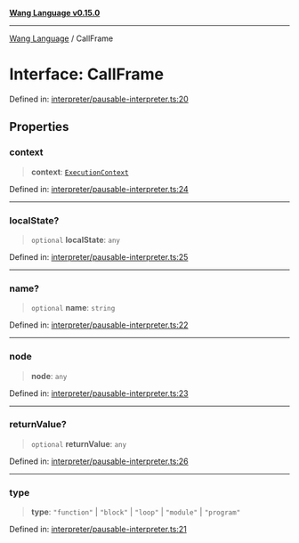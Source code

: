[**Wang Language v0.15.0**](../README.md)

***

[Wang Language](../globals.md) / CallFrame

# Interface: CallFrame

Defined in: [interpreter/pausable-interpreter.ts:20](https://github.com/artpar/wang/blob/c0c9058eb55a8574eab48a6952f87de0585181cb/src/interpreter/pausable-interpreter.ts#L20)

## Properties

### context

> **context**: [`ExecutionContext`](ExecutionContext.md)

Defined in: [interpreter/pausable-interpreter.ts:24](https://github.com/artpar/wang/blob/c0c9058eb55a8574eab48a6952f87de0585181cb/src/interpreter/pausable-interpreter.ts#L24)

***

### localState?

> `optional` **localState**: `any`

Defined in: [interpreter/pausable-interpreter.ts:25](https://github.com/artpar/wang/blob/c0c9058eb55a8574eab48a6952f87de0585181cb/src/interpreter/pausable-interpreter.ts#L25)

***

### name?

> `optional` **name**: `string`

Defined in: [interpreter/pausable-interpreter.ts:22](https://github.com/artpar/wang/blob/c0c9058eb55a8574eab48a6952f87de0585181cb/src/interpreter/pausable-interpreter.ts#L22)

***

### node

> **node**: `any`

Defined in: [interpreter/pausable-interpreter.ts:23](https://github.com/artpar/wang/blob/c0c9058eb55a8574eab48a6952f87de0585181cb/src/interpreter/pausable-interpreter.ts#L23)

***

### returnValue?

> `optional` **returnValue**: `any`

Defined in: [interpreter/pausable-interpreter.ts:26](https://github.com/artpar/wang/blob/c0c9058eb55a8574eab48a6952f87de0585181cb/src/interpreter/pausable-interpreter.ts#L26)

***

### type

> **type**: `"function"` \| `"block"` \| `"loop"` \| `"module"` \| `"program"`

Defined in: [interpreter/pausable-interpreter.ts:21](https://github.com/artpar/wang/blob/c0c9058eb55a8574eab48a6952f87de0585181cb/src/interpreter/pausable-interpreter.ts#L21)
